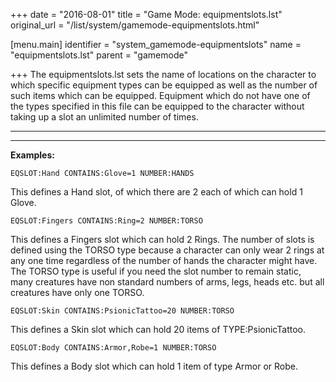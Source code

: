 +++
date = "2016-08-01"
title = "Game Mode: equipmentslots.lst"
original_url = "/list/system/gamemode-equipmentslots.html"

[menu.main]
    identifier = "system_gamemode-equipmentslots"
    name = "equipmentslots.lst"
    parent = "gamemode"
    
+++
The equipmentslots.lst sets the name of locations on the character to
which specific equipment types can be equipped as well as the number of
such items which can be equipped. Equipment which do not have one of the
types specified in this file can be equipped to the character without
taking up a slot an unlimited number of times.

------------------------------------------------------------------------

------------------------------------------------------------------------

**Examples:**

`EQSLOT:Hand CONTAINS:Glove=1 NUMBER:HANDS`

This defines a Hand slot, of which there are 2 each of which can hold 1
Glove.

`EQSLOT:Fingers CONTAINS:Ring=2 NUMBER:TORSO`

This defines a Fingers slot which can hold 2 Rings. The number of slots
is defined using the TORSO type because a character can only wear 2
rings at any one time regardless of the number of hands the character
might have. The TORSO type is useful if you need the slot number to
remain static, many creatures have non standard numbers of arms, legs,
heads etc. but all creatures have only one TORSO.

`EQSLOT:Skin CONTAINS:PsionicTattoo=20 NUMBER:TORSO`

This defines a Skin slot which can hold 20 items of TYPE:PsionicTattoo.

`EQSLOT:Body CONTAINS:Armor,Robe=1 NUMBER:TORSO`

This defines a Body slot which can hold 1 item of type Armor or Robe.

